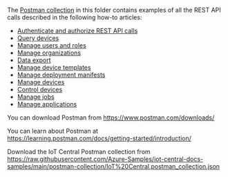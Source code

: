 The [Postman collection](https://raw.githubusercontent.com/Azure-Samples/iot-central-docs-samples/main/postman-collection/IoT%20Central.postman_collection.json) in this folder contains examples of all the REST API calls described in the following how-to articles:

- [Authenticate and authorize REST API calls](https://docs.microsoft.com/azure/iot-central/core/howto-authorize-rest-api)
- [Query devices](https://docs.microsoft.com/azure/iot-central/core/howto-query-with-rest-api)
- [Manage users and roles](https://docs.microsoft.com/azure/iot-central/core/howto-manage-users-roles-with-rest-api)
- [Manage organizations](https://docs.microsoft.com/azure/iot-central/core/howto-manage-organizations-with-rest-api)
- [Data export](https://docs.microsoft.com/azure/iot-central/core/howto-manage-data-export-with-rest-api)
- [Manage device templates](https://docs.microsoft.com/azure/iot-central/core/howto-manage-device-templates-with-rest-api)
- [Manage deployment manifests](https://docs.microsoft.com/azure/iot-central/core/howto-manage-deployment-manifests-with-rest-api)
- [Manage devices](https://docs.microsoft.com/azure/iot-central/core/howto-manage-devices-with-rest-api)
- [Control devices](https://docs.microsoft.com/azure/iot-central/core/howto-control-devices-with-rest-api)
- [Manage jobs](https://docs.microsoft.com/azure/iot-central/core/howto-manage-jobs-with-rest-api)
- [Manage applications](https://docs.microsoft.com/azure/iot-central/core/howto-manage-iot-central-with-rest-api)

You can download Postman from https://www.postman.com/downloads/

You can learn about Postman at https://learning.postman.com/docs/getting-started/introduction/

Download the IoT Central Postman collection from https://raw.githubusercontent.com/Azure-Samples/iot-central-docs-samples/main/postman-collection/IoT%20Central.postman_collection.json